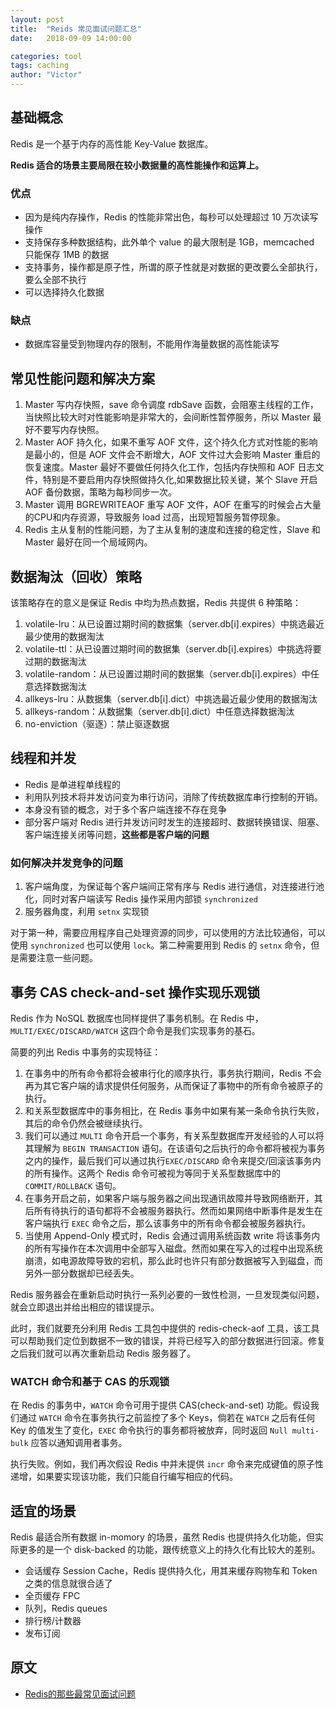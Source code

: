 ```yaml
---
layout: post
title:  "Reids 常见面试问题汇总"
date:   2018-09-09 14:00:00

categories: tool
tags: caching
author: "Victor"
---
```


## 基础概念

Redis 是一个基于内存的高性能 Key-Value 数据库。

**Redis 适合的场景主要局限在较小数据量的高性能操作和运算上。**

### 优点

* 因为是纯内存操作，Redis 的性能非常出色，每秒可以处理超过 10 万次读写操作
* 支持保存多种数据结构，此外单个 value 的最大限制是 1GB，memcached 只能保存 1MB 的数据
* 支持事务，操作都是原子性，所谓的原子性就是对数据的更改要么全部执行，要么全部不执行
* 可以选择持久化数据

### 缺点

* 数据库容量受到物理内存的限制，不能用作海量数据的高性能读写

## 常见性能问题和解决方案

1. Master 写内存快照，save 命令调度 rdbSave 函数，会阻塞主线程的工作，当快照比较大时对性能影响是非常大的，会间断性暂停服务，所以 Master 最好不要写内存快照。
2. Master AOF 持久化，如果不重写 AOF 文件，这个持久化方式对性能的影响是最小的，但是 AOF 文件会不断增大，AOF 文件过大会影响 Master 重启的恢复速度。Master 最好不要做任何持久化工作，包括内存快照和 AOF 日志文件，特别是不要启用内存快照做持久化,如果数据比较关键，某个 Slave 开启 AOF 备份数据，策略为每秒同步一次。
3. Master 调用 BGREWRITEAOF 重写 AOF 文件，AOF 在重写的时候会占大量的CPU和内存资源，导致服务 load 过高，出现短暂服务暂停现象。
4. Redis 主从复制的性能问题，为了主从复制的速度和连接的稳定性，Slave 和 Master 最好在同一个局域网内。

## 数据淘汰（回收）策略

该策略存在的意义是保证 Redis 中均为热点数据，Redis 共提供 6 种策略：

1. volatile-lru：从已设置过期时间的数据集（server.db[i].expires）中挑选最近最少使用的数据淘汰
2. volatile-ttl：从已设置过期时间的数据集（server.db[i].expires）中挑选将要过期的数据淘汰
3. volatile-random：从已设置过期时间的数据集（server.db[i].expires）中任意选择数据淘汰
4. allkeys-lru：从数据集（server.db[i].dict）中挑选最近最少使用的数据淘汰
5. allkeys-random：从数据集（server.db[i].dict）中任意选择数据淘汰
6. no-enviction（驱逐）：禁止驱逐数据

## 线程和并发

* Redis 是单进程单线程的
* 利用队列技术将并发访问变为串行访问，消除了传统数据库串行控制的开销。
* 本身没有锁的概念，对于多个客户端连接不存在竞争
* 部分客户端对 Redis 进行并发访问时发生的连接超时、数据转换错误、阻塞、客户端连接关闭等问题，**这些都是客户端的问题**

### 如何解决并发竞争的问题

1. 客户端角度，为保证每个客户端间正常有序与 Redis 进行通信，对连接进行池化，同时对客户端读写 Redis 操作采用内部锁 `synchronized`
2. 服务器角度，利用 `setnx` 实现锁

对于第一种，需要应用程序自己处理资源的同步，可以使用的方法比较通俗，可以使用 `synchronized` 也可以使用 `lock`。第二种需要用到 Redis 的 `setnx` 命令，但是需要注意一些问题。

## 事务 CAS check-and-set 操作实现乐观锁

Redis 作为 NoSQL 数据库也同样提供了事务机制。在 Redis 中，`MULTI/EXEC/DISCARD/WATCH` 这四个命令是我们实现事务的基石。

简要的列出 Redis 中事务的实现特征：

1. 在事务中的所有命令都将会被串行化的顺序执行，事务执行期间，Redis 不会再为其它客户端的请求提供任何服务，从而保证了事物中的所有命令被原子的执行。
2. 和关系型数据库中的事务相比，在 Redis 事务中如果有某一条命令执行失败，其后的命令仍然会被继续执行。
3. 我们可以通过 `MULTI` 命令开启一个事务，有关系型数据库开发经验的人可以将其理解为 `BEGIN TRANSACTION` 语句。在该语句之后执行的命令都将被视为事务之内的操作，最后我们可以通过执行`EXEC/DISCARD` 命令来提交/回滚该事务内的所有操作。这两个 Redis 命令可被视为等同于关系型数据库中的 `COMMIT/ROLLBACK` 语句。
4. 在事务开启之前，如果客户端与服务器之间出现通讯故障并导致网络断开，其后所有待执行的语句都将不会被服务器执行。然而如果网络中断事件是发生在客户端执行 `EXEC` 命令之后，那么该事务中的所有命令都会被服务器执行。
5. 当使用 Append-Only 模式时，Redis 会通过调用系统函数 write 将该事务内的所有写操作在本次调用中全部写入磁盘。然而如果在写入的过程中出现系统崩溃，如电源故障导致的宕机，那么此时也许只有部分数据被写入到磁盘，而另外一部分数据却已经丢失。

Redis 服务器会在重新启动时执行一系列必要的一致性检测，一旦发现类似问题，就会立即退出并给出相应的错误提示。

此时，我们就要充分利用 Redis 工具包中提供的 redis-check-aof 工具，该工具可以帮助我们定位到数据不一致的错误，并将已经写入的部分数据进行回滚。修复之后我们就可以再次重新启动 Redis 服务器了。

### WATCH 命令和基于 CAS 的乐观锁

在 Redis 的事务中，`WATCH` 命令可用于提供 CAS(check-and-set) 功能。假设我们通过 `WATCH` 命令在事务执行之前监控了多个 Keys，倘若在 `WATCH` 之后有任何 Key 的值发生了变化，`EXEC` 命令执行的事务都将被放弃，同时返回 `Null multi-bulk` 应答以通知调用者事务。

执行失败。例如，我们再次假设 Redis 中并未提供 `incr` 命令来完成键值的原子性递增，如果要实现该功能，我们只能自行编写相应的代码。

## 适宜的场景

Redis 最适合所有数据 in-momory 的场景，虽然 Redis 也提供持久化功能，但实际更多的是一个 disk-backed 的功能，跟传统意义上的持久化有比较大的差别。

* 会话缓存 Session Cache，Redis 提供持久化，用其来缓存购物车和 Token 之类的信息就很合适了
* 全页缓存 FPC
* 队列，Redis queues
* 排行榜/计数器
* 发布订阅

## 原文

* [Redis的那些最常见面试问题](http://database.51cto.com/art/201809/582819.htm)
